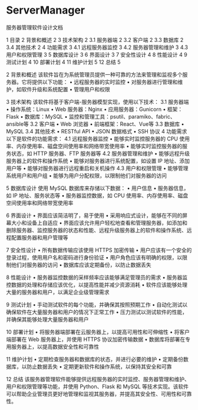 # ServerManager

服务器管理软件设计文档

1	目录
2	背景和概述	2
3	技术架构	2
3.1	服务器端	2
3.2	客户端	2
3.3	数据库	2
3.4	其他技术	2
4	功能需求	3
4.1	远程服务器监控	3
4.2	服务器管理和维护	3
4.3	用户和权限管理	3
5	数据库设计	3
6	界面设计	3
7	安全性设计	4
8	性能设计	4
9	测试计划	4
10	部署计划	4
11	维护计划	5
12	总结	5




2	背景和概述
该软件旨在为系统管理员提供一种可靠的方法来管理和监视多个服务器。它将提供以下功能：
•	远程服务器的实时监控
•	对服务器进行管理和维护，如软件升级和系统配置
•	管理用户和权限

3	技术架构
该软件将基于客户端-服务器模型实现，使用以下技术：
3.1	服务器端
•	操作系统：Linux
•	Web 服务器：Nginx
•	应用服务器：Gunicorn
•	框架：Flask
•	数据库：MySQL
•	监控和管理工具：psutil、paramiko、fabric、ansible等
3.2	客户端
•	Web 浏览器
•	前端框架：React、Vue等
3.3	数据库
•	MySQL
3.4	其他技术
•	RESTful API
•	JSON 数据格式
•	SSH 协议
4	功能需求
以下是软件的功能需求：
4.1	远程服务器监控
•	能够实时监控服务器的 CPU 使用率、内存使用率、磁盘空间使用率和网络带宽使用率
•	能够实时监控服务器的服务状态，如 HTTP 服务器、FTP 服务器等
4.2	服务器管理和维护
•	能够远程升级服务器上的软件和操作系统
•	能够对服务器进行系统配置，如设置 IP 地址、添加用户等
•	能够对服务器进行远程重启和关机操作
4.3	用户和权限管理
•	能够管理系统用户和用户组
•	能够为用户分配权限，以限制他们对服务器的访问

5	数据库设计
使用 MySQL 数据库来存储以下数据：
•	用户信息
•	服务器信息，如 IP 地址、服务状态等
•	服务器监控数据，如 CPU 使用率、内存使用率、磁盘空间使用率和网络带宽使用率

6	界面设计
•	界面应该简洁明了，易于使用
•	采用响应式设计，能够在不同的屏幕大小和设备上自适应
•	界面应该允许用户轻松地查看和管理服务器，如添加和删除服务器、监控服务器的状态和性能、远程升级服务器上的软件和操作系统、远程配置服务器和用户管理等

7	安全性设计
•	所有数据传输应该使用 HTTPS 加密传输
•	用户应该有一个安全的登录过程，使用用户名和密码进行身份验证
•	用户角色应该有明确的权限，以限制他们对服务器的访问
•	数据库应该定期备份，以防止数据丢失

8	性能设计
•	服务器监控数据的采样频率应该能够满足管理员的需求
•	服务器监控数据的处理和存储应该优化，以提高性能并减少资源消耗
•	软件应该能够处理大量的服务器和用户，以满足企业级管理需求

9	测试计划
•	手动测试软件的每个功能，并确保其按照预期工作
•	自动化测试以确保软件在大量服务器和用户的情况下正常工作
•	压力测试以测试软件的性能，并确保其能够处理大量服务器和用户

10	部署计划
•	将服务器端部署在云服务器上，以提高可用性和可伸缩性
•	将客户端部署在 Web 服务器上，并使用 HTTPS 协议加密传输数据
•	数据库将部署在专用服务器上，以提高数据安全性和可靠性

11	维护计划
•	定期检查服务器和数据库的状态，并进行必要的维护
•	定期备份数据库，以防止数据丢失
•	定期更新软件和操作系统，以保持其安全和可靠

12	总结
该服务器管理软件能够提供远程服务器的实时监控、服务器管理和维护、用户和权限管理等功能，并使用 Python、Flask 和 MySQL 等技术实现。该软件可以帮助企业管理员更好地管理和监视其服务器，并提高其安全性、可用性和可靠性。
